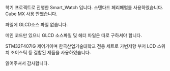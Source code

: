 학기 프로젝트로 진행한 Smart_Watch 입니다.
스탠다드 페리페럴를 사용하였습니다.
Cube MX 사용 안했습니다.

파일에 GLCD소스 파일 없습니다.

메인 코드만 있으니 GLCD 소스파일 및 헤더 파일은 따로 구하셔야 합니다.

STM32F407IG 제어기이며 한국산업기술대학교 전용 세트로 
가변저항 부저 LCD 스위치 조이스틱 등 결합된 제품을 사용하였습니다.

읽어주셔서 감사합니다.
 
